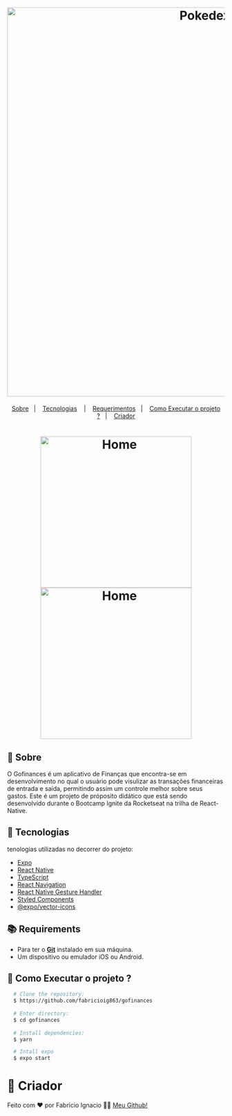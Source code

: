 <h1 align="center">
  <img alt="Pokedex" src="https://ik.imagekit.io/sxuezpnjxnfe/Gofinances_sZL2yr291.jpg?ik-sdk-version=javascript-1.4.3&updatedAt=1646350783109" width="900px" />
</h1>

<p align="center">
  <a href="#page_with_curl-sobre">Sobre</a>&nbsp;&nbsp;&nbsp;|&nbsp;&nbsp;&nbsp;
  <a href="#hammer-technologias">Tecnologias</a>
  &nbsp;&nbsp;&nbsp;|&nbsp;&nbsp;&nbsp;
  <a href="#books-requerimentos">Requerimentos</a>&nbsp;&nbsp;&nbsp;|&nbsp;&nbsp;&nbsp;
  <a href="#rocket-como-executar-o-projeto-?">Como Executar o projeto ?</a>&nbsp;&nbsp;&nbsp;|&nbsp;&nbsp;&nbsp;
  <a href="#thought_balloon-criador">Criador</a>
</p>

<h1 align="center">
  <img alt="Home" src="https://res.cloudinary.com/fabricioig863/image/upload/v1646353179/20220303_205431_t6mxzu.gif" width="350px" />
  <img alt="Home" src="https://res.cloudinary.com/fabricioig863/image/upload/v1646353621/20220303_212553_j4jvli.gif" width="350px" />
</h1>

## :page_with_curl: Sobre
O Gofinances é um aplicativo de Finanças que encontra-se em desenvolvimento no qual o usuário pode visulizar as transações financeiras de entrada e saída, permitindo assim um controle melhor sobre seus gastos. Este é um projeto de próposito didático que está sendo desenvolvido durante o Bootcamp Ignite da Rocketseat na trilha de React-Native.

## :hammer: Tecnologias

tenologias utilizadas no decorrer do projeto:

- [Expo](https://expo.io/)
- [React Native](https://reactnative.dev/)
- [TypeScript](https://www.typescriptlang.org/)
- [React Navigation](https://reactnavigation.org/)
- [React Native Gesture Handler](https://kmagiera.github.io/react-native-gesture-handler/)
- [Styled Components](https://styled-components.com/)
- [@expo/vector-icons](https://docs.expo.io/guides/icons/)

## :books: Requirements
- Para ter o [**Git**](https://git-scm.com/) instalado em sua máquina.
- Um dispositivo ou emulador iOS ou Android.


## :rocket: Como Executar o projeto ?
``` bash
  # Clone the repository:
  $ https://github.com/fabricioig863/gofinances
  
  # Enter directory:
  $ cd gofinances
  
  # Install dependencies:
  $ yarn

  # Intall expo
  $ expo start
```


# :thought_balloon: Criador
Feito com ❤️ por Fabricio Ignacio 👋🏻 [Meu Github!](https://github.com/fabricioig863)
